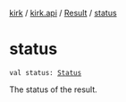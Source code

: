 [kirk](../../index.md) / [kirk.api](../index.md) / [Result](index.md) / [status](./status.md)

# status

`val status: `[`Status`](../-status/index.md)

The status of the result.

